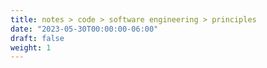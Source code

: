```yaml
---
title: notes > code > software engineering > principles
date: "2023-05-30T00:00:00-06:00"
draft: false
weight: 1
---
```


